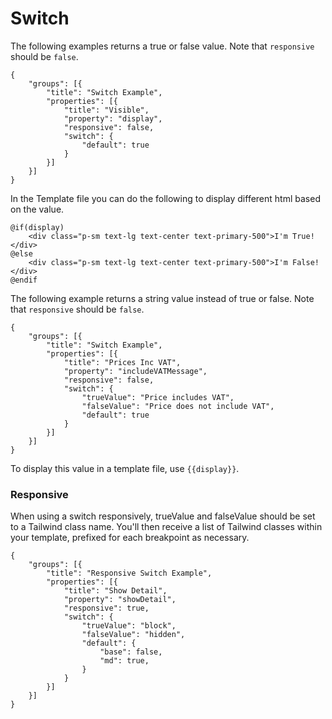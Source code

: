# Switch

The following examples returns a true or false value. Note that `responsive` should be `false`.

```
{
    "groups": [{
        "title": "Switch Example",
        "properties": [{
            "title": "Visible",
            "property": "display",
            "responsive": false,
            "switch": {
                "default": true
            }
        }]
    }]
}
```

In the Template file you can do the following to display different html based on the value.

```
@if(display)
    <div class="p-sm text-lg text-center text-primary-500">I'm True!</div>
@else
    <div class="p-sm text-lg text-center text-primary-500">I'm False!</div>
@endif
```

The following example returns a string value instead of true or false. Note that `responsive` should be `false`.

```
{
    "groups": [{
        "title": "Switch Example",
        "properties": [{
            "title": "Prices Inc VAT",
            "property": "includeVATMessage",
            "responsive": false,
            "switch": {
                "trueValue": "Price includes VAT",
                "falseValue": "Price does not include VAT",
                "default": true
            }
        }]
    }]
}
```

To display this value in a template file, use `{{display}}`.



### Responsive

When using a switch responsively, trueValue and falseValue should be set to a Tailwind class name. You'll then receive a list of Tailwind classes within your template, prefixed for each breakpoint as necessary.

```
{
    "groups": [{
        "title": "Responsive Switch Example",
        "properties": [{
            "title": "Show Detail",
            "property": "showDetail",
            "responsive": true,
            "switch": {
                "trueValue": "block",
                "falseValue": "hidden",
                "default": {
                    "base": false,
                    "md": true,
                }
            }
        }]
    }]
}
```
